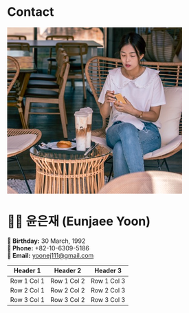 # Contact

![Eunjae](img/eunjae.jpeg)

# 👩‍💻 윤은재 (Eunjaee Yoon)
**🎂 Birthday:** 30 March, 1992  
**📱 Phone:** +82-10-6309-5186  
**💌 Email:** yoonej111@gmail.com


| Header 1 | Header 2 | Header 3 |
|----------|----------|----------|
| Row 1 Col 1 | Row 1 Col 2 | Row 1 Col 3 |
| Row 2 Col 1 | Row 2 Col 2 | Row 2 Col 3 |
| Row 3 Col 1 | Row 3 Col 2 | Row 3 Col 3 |